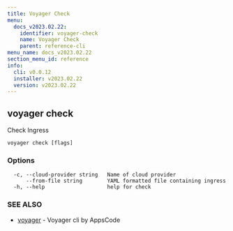 ```yaml
---
title: Voyager Check
menu:
  docs_v2023.02.22:
    identifier: voyager-check
    name: Voyager Check
    parent: reference-cli
menu_name: docs_v2023.02.22
section_menu_id: reference
info:
  cli: v0.0.12
  installer: v2023.02.22
  version: v2023.02.22
---
```


## voyager check

Check Ingress

```
voyager check [flags]
```

### Options

```
  -c, --cloud-provider string   Name of cloud provider
      --from-file string        YAML formatted file containing ingress
  -h, --help                    help for check
```

### SEE ALSO

* [voyager](/docs/v2023.02.22/reference/cli/voyager)	 - Voyager cli by AppsCode

